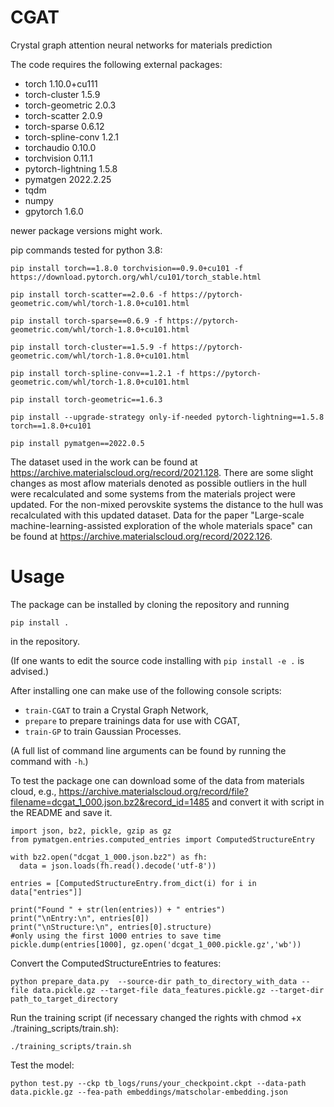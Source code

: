 # CGAT
Crystal graph attention neural networks for materials prediction

The code requires the following external packages:
* torch                     1.10.0+cu111              
* torch-cluster             1.5.9                    
* torch-geometric           2.0.3                    
* torch-scatter             2.0.9                    
* torch-sparse              0.6.12                    
* torch-spline-conv         1.2.1                    
* torchaudio                0.10.0                    
* torchvision               0.11.1              
* pytorch-lightning         1.5.8
* pymatgen                  2022.2.25
* tqdm
* numpy
* gpytorch 1.6.0

newer package versions might work.

pip commands tested for python 3.8:

`pip install torch==1.8.0 torchvision==0.9.0+cu101 -f https://download.pytorch.org/whl/cu101/torch_stable.html`

`pip install torch-scatter==2.0.6 -f https://pytorch-geometric.com/whl/torch-1.8.0+cu101.html`

`pip install torch-sparse==0.6.9 -f https://pytorch-geometric.com/whl/torch-1.8.0+cu101.html`

`pip install torch-cluster==1.5.9 -f https://pytorch-geometric.com/whl/torch-1.8.0+cu101.html`

`pip install torch-spline-conv==1.2.1 -f https://pytorch-geometric.com/whl/torch-1.8.0+cu101.html`

`pip install torch-geometric==1.6.3`

`pip install --upgrade-strategy only-if-needed pytorch-lightning==1.5.8 torch==1.8.0+cu101`

`pip install pymatgen==2022.0.5`


The dataset used in the work can be found at https://archive.materialscloud.org/record/2021.128. There are some slight changes as most aflow materials denoted as possible outliers in the hull were recalculated and some systems from the materials project were updated. For the non-mixed perovskite systems the distance to the hull was recalculated with this updated dataset. Data for the paper "Large-scale machine-learning-assisted exploration of the whole materials space" can be found at https://archive.materialscloud.org/record/2022.126.

# Usage
The package can be installed by cloning the repository and running
```shell
pip install .
```
in the repository.

(If one wants to edit the source code installing with `pip install -e .` is advised.)

After installing one can make use of the following console scripts:
* `train-CGAT` to train a Crystal Graph Network,
* `prepare` to prepare trainings data for use with CGAT,
* `train-GP` to train Gaussian Processes.

(A full list of command line arguments can be found by running the command with `-h`.)

To test the package one can download some of the data from materials cloud, e.g., https://archive.materialscloud.org/record/file?filename=dcgat_1_000.json.bz2&record_id=1485 and convert it with script in the README and save it.

```
import json, bz2, pickle, gzip as gz
from pymatgen.entries.computed_entries import ComputedStructureEntry

with bz2.open("dcgat_1_000.json.bz2") as fh:
  data = json.loads(fh.read().decode('utf-8'))

entries = [ComputedStructureEntry.from_dict(i) for i in data["entries"]]

print("Found " + str(len(entries)) + " entries")
print("\nEntry:\n", entries[0])
print("\nStructure:\n", entries[0].structure)
#only using the first 1000 entries to save time
pickle.dump(entries[1000], gz.open('dcgat_1_000.pickle.gz','wb'))
```

Convert the ComputedStructureEntries to features:

`python prepare_data.py  --source-dir path_to_directory_with_data --file data.pickle.gz --target-file data_features.pickle.gz --target-dir path_to_target_directory`

Run the training script (if necessary changed the rights with chmod +x ./training_scripts/train.sh):

`./training_scripts/train.sh`

Test the model:

`python test.py --ckp tb_logs/runs/your_checkpoint.ckpt --data-path data.pickle.gz --fea-path embeddings/matscholar-embedding.json`
